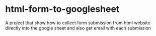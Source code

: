 # html-form-to-googlesheet
A project that show how to collect form submission from html website directly into the google sheet and also get email with each submission
